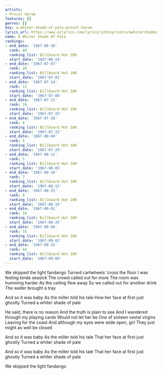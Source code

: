```yaml
---
artists:
- Procol Harum
features: []
genres: []
key: a-whiter-shade-of-pale-procol-harum
lyrics_url: https://www.azlyrics.com/lyrics/johnnyrivers/awhitershadeofpale.html
name: A Whiter Shade Of Pale
rankings:
- end_date: '1967-06-30'
  rank: 80
  ranking_list: Billboard Hot 100
  start_date: '1967-06-24'
- end_date: '1967-07-07'
  rank: 28
  ranking_list: Billboard Hot 100
  start_date: '1967-07-01'
- end_date: '1967-07-14'
  rank: 13
  ranking_list: Billboard Hot 100
  start_date: '1967-07-08'
- end_date: '1967-07-21'
  rank: 10
  ranking_list: Billboard Hot 100
  start_date: '1967-07-15'
- end_date: '1967-07-28'
  rank: 8
  ranking_list: Billboard Hot 100
  start_date: '1967-07-22'
- end_date: '1967-08-04'
  rank: 5
  ranking_list: Billboard Hot 100
  start_date: '1967-07-29'
- end_date: '1967-08-11'
  rank: 5
  ranking_list: Billboard Hot 100
  start_date: '1967-08-05'
- end_date: '1967-08-18'
  rank: 7
  ranking_list: Billboard Hot 100
  start_date: '1967-08-12'
- end_date: '1967-08-25'
  rank: 9
  ranking_list: Billboard Hot 100
  start_date: '1967-08-19'
- end_date: '1967-09-01'
  rank: 10
  ranking_list: Billboard Hot 100
  start_date: '1967-08-26'
- end_date: '1967-09-08'
  rank: 16
  ranking_list: Billboard Hot 100
  start_date: '1967-09-02'
- end_date: '1967-09-15'
  rank: 44
  ranking_list: Billboard Hot 100
  start_date: '1967-09-09'
---
```


We skipped the light fandango
Turned cartwheels 'cross the floor
I was feeling kinda seasick
The crowd called out for more
The room was humming harder
As the ceiling flew away
So we called out for another drink
The waiter brought a tray

And so it was baby
As the miller told his tale
How her face at first just ghostly
Turned a whiter shade of pale

He said, there is no reason
And the truth is plain to see
And I wandered through my playing cards
Would not let her be
One of sixteen vestal virgins
Leaving for the coast
And although my eyes were wide open, girl
They just might as well be closed

And so it was baby
As the miller told his tale
That her face at first just ghostly
Turned a whiter shade of pale

And so it was baby
As the miller told his tale
That her face at first just ghostly
Turned a whiter shade of pale

We skipped the light fandango



